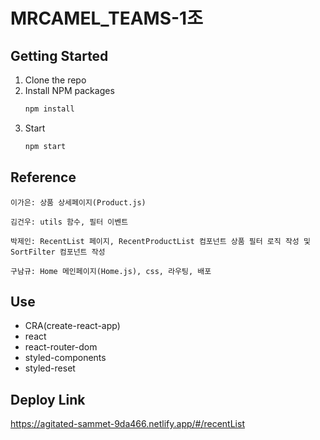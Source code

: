 # MRCAMEL_TEAMS-1조

## Getting Started

1. Clone the repo
2. Install NPM packages
   ```sh
   npm install
   ```
3. Start
   ```sh
   npm start
   ```

## Reference

```
이가은: 상품 상세페이지(Product.js)

김건우: utils 함수, 필터 이벤트

박제인: RecentList 페이지, RecentProductList 컴포넌트 상품 필터 로직 작성 및 SortFilter 컴포넌트 작성

구남규: Home 메인페이지(Home.js), css, 라우팅, 배포
```

## Use

- CRA(create-react-app)
- react
- react-router-dom
- styled-components
- styled-reset

## Deploy Link

https://agitated-sammet-9da466.netlify.app/#/recentList

